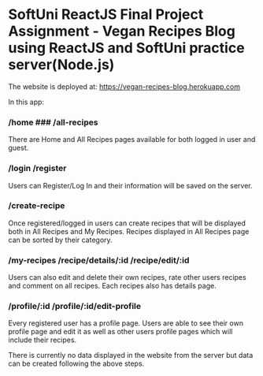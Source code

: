 # SoftUni ReactJS Final Project Assignment - Vegan Recipes Blog using ReactJS and SoftUni practice server(Node.js)

The website is deployed at: https://vegan-recipes-blog.herokuapp.com

In this app: 

### /home  ### /all-recipes

There are Home and All Recipes pages available for both logged in user and guest. 

### /login /register
Users can Register/Log In and their information will be saved on the server.

### /create-recipe
Once registered/logged in users can create recipes that will be displayed both in All Recipes and My Recipes.
Recipes displayed in All Recipes page can be sorted by their category.

###  /my-recipes  /recipe/details/:id   /recipe/edit/:id 
Users can also edit and delete their own recipes, rate other users recipes and comment on all recipes. 
Each recipes also has details page. 

### /profile/:id  /profile/:id/edit-profile
Every registered user has a profile page. 
Users are able to see their own profile page and edit it as well as other users profile pages which will include their recipes. 

There is currently no data displayed in the website from the server but data can be created following the above steps.  

 
